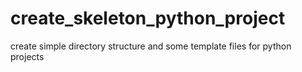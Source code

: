# create_skeleton_python_project
create simple directory structure and some template files for python projects
